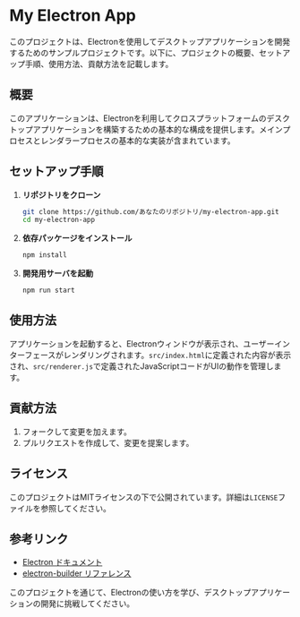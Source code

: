 # My Electron App

このプロジェクトは、Electronを使用してデスクトップアプリケーションを開発するためのサンプルプロジェクトです。以下に、プロジェクトの概要、セットアップ手順、使用方法、貢献方法を記載します。

## 概要

このアプリケーションは、Electronを利用してクロスプラットフォームのデスクトップアプリケーションを構築するための基本的な構成を提供します。メインプロセスとレンダラープロセスの基本的な実装が含まれています。

## セットアップ手順

1. **リポジトリをクローン**
   ```bash
   git clone https://github.com/あなたのリポジトリ/my-electron-app.git
   cd my-electron-app
   ```

2. **依存パッケージをインストール**
   ```bash
   npm install
   ```

3. **開発用サーバを起動**
   ```bash
   npm run start
   ```

## 使用方法

アプリケーションを起動すると、Electronウィンドウが表示され、ユーザーインターフェースがレンダリングされます。`src/index.html`に定義された内容が表示され、`src/renderer.js`で定義されたJavaScriptコードがUIの動作を管理します。

## 貢献方法

1. フォークして変更を加えます。
2. プルリクエストを作成して、変更を提案します。

## ライセンス

このプロジェクトはMITライセンスの下で公開されています。詳細は`LICENSE`ファイルを参照してください。

## 参考リンク

- [Electron ドキュメント](https://www.electronjs.org/docs)
- [electron-builder リファレンス](https://www.electron.build/)

このプロジェクトを通じて、Electronの使い方を学び、デスクトップアプリケーションの開発に挑戦してください。